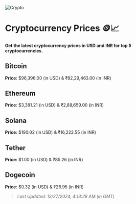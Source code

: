 
![Crypto](https://www.techguide.com.au/wp-content/uploads/2020/11/crypto3.jpeg)

# Cryptocurrency Prices 🪙📈

#### Get the latest cryptocurrency prices in USD and INR for top 5 cryptocurrencies.

## Bitcoin

**Price:** $96,396.00 (in USD) & ₹82,29,463.00 (in INR)

## Ethereum

**Price:** $3,381.21 (in USD) & ₹2,88,659.00 (in INR)

## Solana

**Price:** $190.02 (in USD) & ₹16,222.55 (in INR)

## Tether

**Price:** $1.00 (in USD) & ₹85.26 (in INR)

## Dogecoin

**Price:** $0.32 (in USD) & ₹26.95 (in INR)

> _Last Updated: 12/27/2024, 4:13:28 AM (in GMT)_
